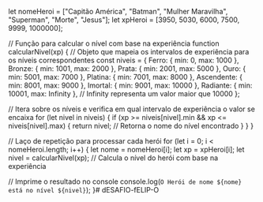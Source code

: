 let nomeHeroi = ["Capitão América", "Batman", "Mulher Maravilha", "Superman", "Morte", "Jesus"];
let xpHeroi = [3950, 5030, 6000, 7500, 9999, 1000000];


// Função para calcular o nível com base na experiência
function calcularNivel(xp) {
  // Objeto que mapeia os intervalos de experiência para os níveis correspondentes
  const niveis = {
    Ferro: { min: 0, max: 1000 },
    Bronze: { min: 1001, max: 2000 },
    Prata: { min: 2001, max: 5000 },
    Ouro: { min: 5001, max: 7000 },
    Platina: { min: 7001, max: 8000 },
    Ascendente: { min: 8001, max: 9000 },
    Imortal: { min: 9001, max: 10000 },
    Radiante: { min: 10001, max: Infinity }, // Infinity representa um valor maior que 10000
  };


  // Itera sobre os níveis e verifica em qual intervalo de experiência o valor se encaixa
  for (let nivel in niveis) {
    if (xp >= niveis[nivel].min && xp <= niveis[nivel].max) {
      return nivel; // Retorna o nome do nível encontrado
    }
  }
}


// Laço de repetição para processar cada herói
for (let i = 0; i < nomeHeroi.length; i++) {
  let nome = nomeHeroi[i];
  let xp = xpHeroi[i];
  let nivel = calcularNivel(xp); // Calcula o nível do herói com base na experiência


  // Imprime o resultado no console
  console.log(`O Herói de nome ${nome} está no nível ${nivel}`);
}# dESAFIO-fELIP-O

